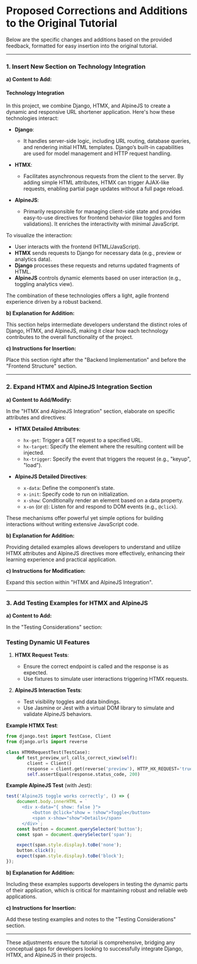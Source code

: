 # Proposed Corrections and Additions to the Original Tutorial

Below are the specific changes and additions based on the provided feedback, formatted for easy insertion into the original tutorial.

---

### 1. Insert New Section on Technology Integration

**a) Content to Add:**

#### Technology Integration

In this project, we combine Django, HTMX, and AlpineJS to create a dynamic and responsive URL shortener application. Here's how these technologies interact:

- **Django**: 
  - It handles server-side logic, including URL routing, database queries, and rendering initial HTML templates. Django’s built-in capabilities are used for model management and HTTP request handling.

- **HTMX**:
  - Facilitates asynchronous requests from the client to the server. By adding simple HTML attributes, HTMX can trigger AJAX-like requests, enabling partial page updates without a full page reload.

- **AlpineJS**:
  - Primarily responsible for managing client-side state and provides easy-to-use directives for frontend behavior (like toggles and form validations). It enriches the interactivity with minimal JavaScript.

To visualize the interaction:
- User interacts with the frontend (HTML/JavaScript).
- **HTMX** sends requests to Django for necessary data (e.g., preview or analytics data).
- **Django** processes these requests and returns updated fragments of HTML.
- **AlpineJS** controls dynamic elements based on user interaction (e.g., toggling analytics view).

The combination of these technologies offers a light, agile frontend experience driven by a robust backend.

**b) Explanation for Addition:**

This section helps intermediate developers understand the distinct roles of Django, HTMX, and AlpineJS, making it clear how each technology contributes to the overall functionality of the project.

**c) Instructions for Insertion:**

Place this section right after the "Backend Implementation" and before the "Frontend Structure" section.

---

### 2. Expand HTMX and AlpineJS Integration Section

**a) Content to Add/Modify:**

In the "HTMX and AlpineJS Integration" section, elaborate on specific attributes and directives:

- **HTMX Detailed Attributes**:
  - `hx-get`: Trigger a GET request to a specified URL.
  - `hx-target`: Specify the element where the resulting content will be injected.
  - `hx-trigger`: Specify the event that triggers the request (e.g., "keyup", "load").

- **AlpineJS Detailed Directives**:
  - `x-data`: Define the component’s state.
  - `x-init`: Specify code to run on initialization.
  - `x-show`: Conditionally render an element based on a data property.
  - `x-on` (or `@`): Listen for and respond to DOM events (e.g., `@click`).

These mechanisms offer powerful yet simple options for building interactions without writing extensive JavaScript code.

**b) Explanation for Addition:**

Providing detailed examples allows developers to understand and utilize HTMX attributes and AlpineJS directives more effectively, enhancing their learning experience and practical application.

**c) Instructions for Modification:**

Expand this section within "HTMX and AlpineJS Integration".

---

### 3. Add Testing Examples for HTMX and AlpineJS

**a) Content to Add:**

In the "Testing Considerations" section:

### Testing Dynamic UI Features

1. **HTMX Request Tests**:
   - Ensure the correct endpoint is called and the response is as expected.
   - Use fixtures to simulate user interactions triggering HTMX requests.

2. **AlpineJS Interaction Tests**:
   - Test visibility toggles and data bindings.
   - Use Jasmine or Jest with a virtual DOM library to simulate and validate AlpineJS behaviors.

**Example HTMX Test**:
```python
from django.test import TestCase, Client
from django.urls import reverse

class HTMXRequestTest(TestCase):
    def test_preview_url_calls_correct_view(self):
        client = Client()
        response = client.get(reverse('preview'), HTTP_HX_REQUEST='true')
        self.assertEqual(response.status_code, 200)
```

**Example AlpineJS Test** (with Jest):
```javascript
test('AlpineJS toggle works correctly', () => {
    document.body.innerHTML = `
      <div x-data="{ show: false }">
          <button @click="show = !show">Toggle</button>
          <span x-show="show">Details</span>
      </div>`;
    const button = document.querySelector('button');
    const span = document.querySelector('span');

    expect(span.style.display).toBe('none');
    button.click();
    expect(span.style.display).toBe('block');
});
```

**b) Explanation for Addition:**

Including these examples supports developers in testing the dynamic parts of their application, which is critical for maintaining robust and reliable web applications.

**c) Instructions for Insertion:**

Add these testing examples and notes to the "Testing Considerations" section.

---

These adjustments ensure the tutorial is comprehensive, bridging any conceptual gaps for developers looking to successfully integrate Django, HTMX, and AlpineJS in their projects.